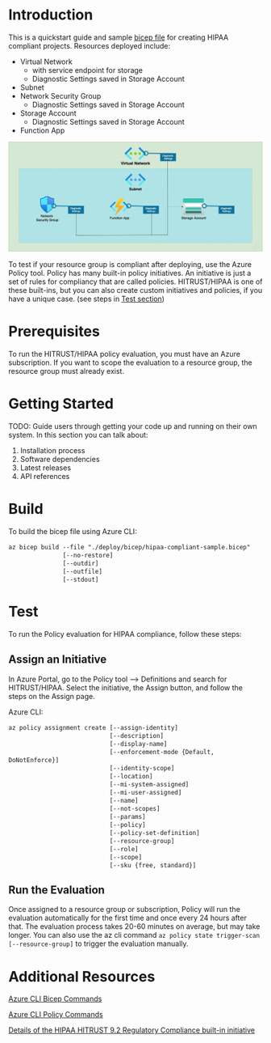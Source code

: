 # Introduction 
This is a quickstart guide and sample [bicep file](./deploy/bicep/hipaa-compliant-sample.bicep) for creating HIPAA compliant projects. Resources deployed include:

- Virtual Network 
  - with service endpoint for storage
  - Diagnostic Settings saved in Storage Account
- Subnet
- Network Security Group
  - Diagnostic Settings saved in Storage Account
- Storage Account
  - Diagnostic Settings saved in Storage Account
- Function App

![Architecture Diagram](./hipaa-quickstart-diagram.jpg)

To test if your resource group is compliant after deploying, use the Azure Policy tool. Policy has many built-in policy initiatives. An initiative is just a set of rules for compliancy that are called policies. HITRUST/HIPAA is one of these built-ins, but you can also create custom initiatives and policies, if you have a unique case. (see steps in [Test section](#test))



# Prerequisites

To run the HITRUST/HIPAA policy evaluation, you must have an Azure subscription. If you want to scope the evaluation to a resource group, the resource group must already exist.

# Getting Started
TODO: Guide users through getting your code up and running on their own system. In this section you can talk about:
1.	Installation process
2.	Software dependencies
3.	Latest releases
4.	API references

# Build 
To build the bicep file using Azure CLI:
```shell
az bicep build --file "./deploy/bicep/hipaa-compliant-sample.bicep"
               [--no-restore]
               [--outdir]
               [--outfile]
               [--stdout]
``` 

# Test
To run the Policy evaluation for HIPAA compliance, follow these steps:

## Assign an Initiative
In Azure Portal, go to the Policy tool --> Definitions and search for HITRUST/HIPAA. Select the initiative, the Assign button, and follow the steps on the Assign page.

Azure CLI:
```shell
az policy assignment create [--assign-identity]
                            [--description]
                            [--display-name]
                            [--enforcement-mode {Default, DoNotEnforce}]
                            [--identity-scope]
                            [--location]
                            [--mi-system-assigned]
                            [--mi-user-assigned]
                            [--name]
                            [--not-scopes]
                            [--params]
                            [--policy]
                            [--policy-set-definition]
                            [--resource-group]
                            [--role]
                            [--scope]
                            [--sku {free, standard}]
```

## Run the Evaluation

Once assigned to a resource group or subscription, Policy will run the evaluation automatically for the first time and once every 24 hours after that. The evaluation process takes 20-60 minutes on average, but may take longer. You can also use the az cli command `az policy state trigger-scan [--resource-group]` to trigger the evaluation manually. 


# Additional Resources
[Azure CLI Bicep Commands](https://docs.microsoft.com/en-us/cli/azure/bicep?view=azure-cli-latest)

[Azure CLI Policy Commands](https://docs.microsoft.com/en-us/cli/azure/policy?view=azure-cli-latest)

[Details of the HIPAA HITRUST 9.2 Regulatory Compliance built-in initiative](https://docs.microsoft.com/en-us/azure/governance/policy/samples/hipaa-hitrust-9-2)
